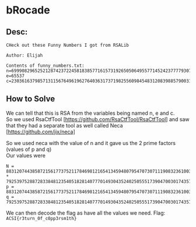 # bRocade

## Desc:  
```
CHeck out these Funny Numbers I got from RSALib

Author: Elijah

Contents of funny_numbers.txt: 
n=6999082965252128742372245818385771615731926505064955771452423777793070673887249072773927720079007269885771058471909582519305239635950041274597486735570703
e=65537
c=2303616379857131156764961962764036317371982556098454831208398857900314147638701525135058079613243202542587590154661497564430350685202362225092811302060272
```
## How to Solve
We can tell that this is RSA from the variables being named n, e and c.  
So we used RsaCtfTool [https://github.com/RsaCtfTool/RsaCtfTool] and saw that they had a separate tool as well called Neca [https://github.com/jix/neca]  

So we used neca with the value of n and it gave us the 2 prime factors (values of p and q)  
Our values were 
```
N = 88312074438587215617737521178469812165413459480795470730711190832361003152169 * 79253975288728338481235405182814077701493043524025055517390470030174357428087
p = 88312074438587215617737521178469812165413459480795470730711190832361003152169
q = 79253975288728338481235405182814077701493043524025055517390470030174357428087
```

We can then decode the flag as have all the values we need. 
Flag: `ACSI{r3turn_0f_c0pp3rsm1th}`

